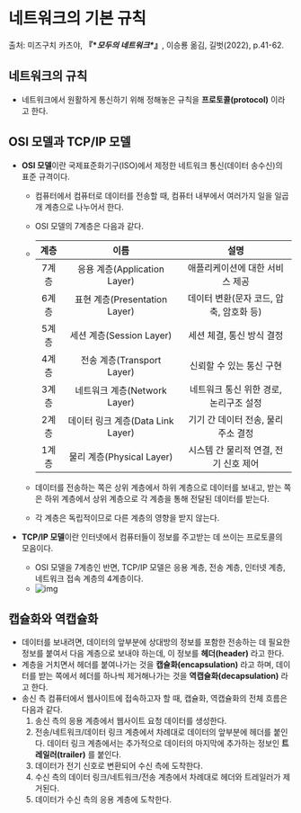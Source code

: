 # 네트워크의 기본 규칙

출처: 미즈구치 카츠야, **『\**모두의 네트워크\**』**, 이승룡 옮김, 길벗(2022), p.41-62.

## 네트워크의 규칙

* 네트워크에서 원활하게 통신하기 위해 정해놓은 규칙을 **프로토콜(protocol)** 이라고 한다.



## OSI 모델과 TCP/IP 모델

* **OSI 모델**이란 국제표준화기구(ISO)에서 제정한 네트워크 통신(데이터 송수신)의 표준 규격이다.

  * 컴퓨터에서 컴퓨터로 데이터를 전송할 때, 컴퓨터 내부에서 여러가지 일을 일곱 개 계층으로 나누어서 한다.

  * OSI 모델의 7계층은 다음과 같다.

  * | 계층  |               이름                |                  설명                   |
    | :---: | :-------------------------------: | :-------------------------------------: |
    | 7계층 |   응용 계층(Application Layer)    |     애플리케이션에 대한 서비스 제공     |
    | 6계층 |   표현 계층(Presentation Layer)   | 데이터 변환(문자 코드, 압축, 암호화 등) |
    | 5계층 |     세션 계층(Session Layer)      |        세션 체결, 통신 방식 결정        |
    | 4계층 |    전송 계층(Transport Layer)     |        신뢰할 수 있는 통신 구현         |
    | 3계층 |   네트워크 계층(Network Layer)    | 네트워크 통신 위한 경로, 논리구조 설정  |
    | 2계층 | 데이터 링크 계층(Data Link Layer) |   기기 간 데이터 전송, 물리 주소 결정   |
    | 1계층 |     물리 계층(Physical Layer)     |  시스템 간 물리적 연결, 전기 신호 제어  |

  * 데이터를 전송하는 쪽은 상위 계층에서 하위 계층으로 데이터를 보내고, 받는 쪽은 하위 계층에서 상위 계층으로 각 계층을 통해 전달된 데이터를 받는다.

  * 각 계층은 독립적이므로 다른 계층의 영향을 받지  않는다.

* **TCP/IP 모델**이란 인터넷에서 컴퓨터들이 정보를 주고받는 데 쓰이는 프로토콜의 모음이다.

  * OSI 모델을 7계층인 반면, TCP/IP 모델은 응용 계층, 전송 계층, 인터넷 계층, 네트워크 접속 계층의 4계층이다.
  * ![img](https://t1.daumcdn.net/cfile/tistory/261CC03358E1B73D32)



## 캡슐화와 역캡슐화

* 데이터를 보내려면, 데이터의 앞부분에 상대방의 정보를 포함한 전송하는 데 필요한 정보를 붙여서 다음 계층으로 보내야 하는데, 이 정보를 **헤더(header)** 라고 한다.
* 계층을 거치면서 헤더를 붙여나가는 것을 **캡슐화(encapsulation)** 라고 하며, 데이터를 받는 쪽에서 헤더를 하나씩 제거해나가는 것을 **역캡슐화(decapsulation)** 라고 한다.
* 송신 측 컴퓨터에서 웹사이트에 접속하고자 할 때, 캡슐화, 역캡슐화의 전체 흐름은 다음과 같다.
  1. 송신 측의 응용 계층에서 웹사이트 요청 데이터를 생성한다.
  2. 전송/네트워크/데이터 링크 계층에서 차례대로 데이터의 앞부분에 헤더를 붙인다. 데이터 링크 계층에서는 추가적으로 데이터의 마지막에 추가하는 정보인 **트레일러(trailer)** 를 붙인다.
  3. 데이터가 전기 신호로 변환되어 수신 측에 도착한다.
  4. 수신 측의 데이터 링크/네트워크/전송 계층에서 차례대로 헤더와 트레일러가 제거된다.
  5. 데이터가 수신 측의 응용 계층에 도착한다.
